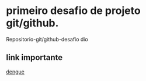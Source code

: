 # primeiro desafio de projeto git/github.
Repositorio-git/github-desafio dio

## link importante
[dengue](https://g1.globo.com/luta-contra-a-dengue/)
